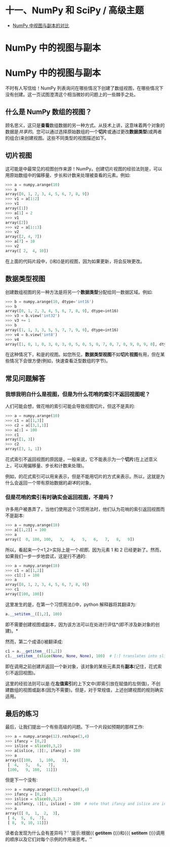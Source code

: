 # 十一、NumPy 和 SciPy / 高级主题

*   [NumPy 中视图与副本的对比](ViewsVsCopies.html)

# NumPy 中的视图与副本

# NumPy 中的视图与副本

不时有人写信给！NumPy 列表询问在哪些情况下创建了数组视图，在哪些情况下没有创建。这一页试图澄清这个相当微妙的问题上的一些棘手之处。

## 什么是 NumPy 数组的视图？

顾名思义，这只是**查看**数组数据的另一种方式。从技术上讲，这意味着两个对象的数据是*共享的*。您可以通过选择原始数组的一个**切片**或通过更改**数据类型**(或两者的组合)来创建视图。这些不同类型的视图描述如下。

## 切片视图

这可能是中最常见的视图创作来源！NumPy。创建切片视图的经验法则是，可以用原始数组中的偏移量、步长和计数来处理被查看的元素。例如:

```py
>>> a = numpy.arange(10)
>>> a
array([0, 1, 2, 3, 4, 5, 6, 7, 8, 9])
>>> v1 = a[1:2]
>>> v1
array([1])
>>> a[1] = 2
>>> v1
array([2])
>>> v2 = a[1::3]
>>> v2
array([2, 4, 7])
>>> a[7] = 10
>>> v2
array([ 2,  4, 10]) 
```

在上面的代码片段中，()和()是的视图，因为如果更新，将会反映更改。

## 数据类型视图

创建数组视图的另一种方法是将另一个**数据类型**分配给同一数据区域。例如:

```py
>>> b = numpy.arange(10, dtype='int16')
>>> b
array([0, 1, 2, 3, 4, 5, 6, 7, 8, 9], dtype=int16)
>>> v3 = b.view('int32')
>>> v3 += 1
>>> b
array([1, 1, 3, 3, 5, 5, 7, 7, 9, 9], dtype=int16)
>>> v4 = b.view('int8')
>>> v4
array([1, 0, 1, 0, 3, 0, 3, 0, 5, 0, 5, 0, 7, 0, 7, 0, 9, 0, 9, 0], dtype=int8) 
```

在这种情况下，和是的视图。如您所见，**数据类型视图**不如**切片视图**有用，但在某些情况下会很方便(例如，快速查看泛型数组的字节)。

## 常见问题解答

### 我想我明白什么是视图，但是为什么花哨的索引不返回视图呢？

人们可能会想，做花哨的索引可能会导致视图切片。但这不是真的:

```py
>>> a = numpy.arange(10)
>>> c1 = a[[1,3]]
>>> c2 = a[[3,1,1]]
>>> a[:] = 100
>>> c1
array([1, 3])
>>> c2
array([3, 1, 1]) 
```

花式索引不返回视图的原因是，一般来说，它不能表示为一个**切片**(在上述意义上，可以用偏移量、步长和计数来处理)。

例如，的花式索引可以用来表示，但是不能用切片的方式来表示。所以，这就是为什么会返回一个带有原始数据的*副本*的对象。

### 但是花哨的索引有时确实会返回视图，不是吗？

许多用户被愚弄了，当他们使用这个习惯用法时，他们认为花哨的索引返回视图而不是副本:

```py
>>> a = numpy.arange(10)
>>> a[[1,2]] = 100
>>> a
array([  0, 100, 100,   3,   4,   5,   6,   7,   8,   9]) 
```

所以，看起来一个<1,2>实际上是一个*视图*，因为元素 1 和 2 已经更新了。然而，如果我们一步一步地尝试，这是行不通的:

```py
>>> a = numpy.arange(10)
>>> c1 = a[[1,2]]
>>> c1[:] = 100
>>> a
array([0, 1, 2, 3, 4, 5, 6, 7, 8, 9])
>>> c1
array([100, 100]) 
```

这里发生的是，在第一个习惯用法()中，python 解释器将其翻译为:

```py
a.__setitem__([1,2], 100) 
```

即不需要创建视图或副本，因为该方法可以在处进行评估*(即不涉及新对象的创建)。*

然而，第二个成语()被翻译成:

```py
c1 = a.__getitem__([1,2])
c1.__setitem__(slice(None, None, None), 100)  # [:] translates into slice(None, None, None) 
```

即在调用之前创建并返回一个新对象，该对象的某些元素具有**副本**(记住，花式索引不返回视图)。

这里的经验法则可以是:在**左值索引**的上下文中(即索引放在赋值的左侧值)，不创建数组的视图或副本(因为不需要)。但是，对于常规值，上述创建视图的规则确实适用。

## 最后的练习

最后，让我们提出一个有些高级的问题。下一个片段如预期的那样工作:

```py
>>> a = numpy.arange(12).reshape(3,4)
>>> ifancy = [0,2]
>>> islice = slice(0,3,2)
>>> a[islice, :][:, ifancy] = 100
>>> a
array([[100,   1, 100,   3],
 [  4,   5,   6,   7],
 [100,   9, 100,  11]]) 
```

但是下一个没有:

```py
>>> a = numpy.arange(12).reshape(3,4)
>>> ifancy = [0,2]
>>> islice = slice(0,3,2)
>>> a[ifancy, :][:, islice] = 100  # note that ifancy and islice are interchanged here
>>> a
array([[ 0,  1,  2,  3],
 [ 4,  5,  6,  7],
 [ 8,  9, 10, 11]]) 
```

读者会发现为什么会有差异吗？' '提示:根据{{ **getitem** ()}}和{{{ **setitem** ()}}调用的顺序以及它们对每个示例的作用来思考。''